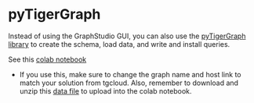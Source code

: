 # pyTigerGraph

Instead of using the GraphStudio GUI, you can also use the [pyTigerGraph library](https://pytigergraph.github.io/pyTigerGraph/GettingStarted/) to create the schema, load data, and write and install queries. 

See this [colab notebook](https://colab.research.google.com/drive/1iikZfPBzjFyi444kRW9CdHkuUYfWY5r_?usp=sharing)
* If you use this, make sure to change the graph name and host link to match your solution from tgcloud. Also, remember to download and unzip this [data file](https://github.com/mckenzie-steenson/amazon-app/blob/master/Amazon_Products_Reviews.csv.zip) to upload into the colab notebook.
